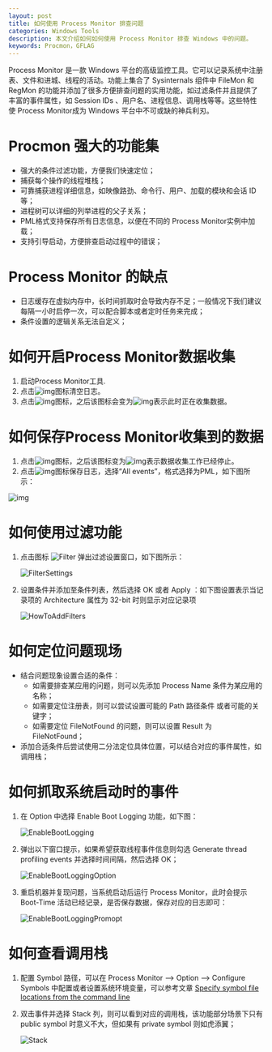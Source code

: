 ```yaml
---
layout: post
title: 如何使用 Process Monitor 排查问题
categories: Windows Tools
description: 本文介绍如何如何使用 Process Monitor 排查 Windows 中的问题。
keywords: Procmon，GFLAG
---
```


Process Monitor 是一款 Windows 平台的高级监控工具。它可以记录系统中注册表、文件和进城、线程的活动。功能上集合了 Sysinternals 组件中 FileMon 和 RegMon 的功能并添加了很多方便排查问题的实用功能，如过滤条件并且提供了丰富的事件属性，如 Session IDs 、用户名、进程信息、调用栈等等。这些特性使 Process Monitor成为 Windows 平台中不可或缺的神兵利刃。



# Procmon 强大的功能集

- 强大的条件过滤功能，方便我们快速定位；
- 捕获每个操作的线程堆栈；
- 可靠捕获进程详细信息，如映像路劲、命令行、用户、加载的模块和会话 ID等；
- 进程树可以详细的列举进程的父子关系；
- PML格式支持保存所有日志信息，以便在不同的 Process Monitor实例中加载；
- 支持引导启动，方便排查启动过程中的错误；



# Process Monitor 的缺点

- 日志缓存在虚拟内存中，长时间抓取时会导致内存不足；一般情况下我们建议每隔一小时启停一次，可以配合脚本或者定时任务来完成；
- 条件设置的逻辑关系无法自定义；



# 如何开启Process Monitor数据收集

1. 启动Process Monitor工具.
2. 点击![img](https://crushonme-1256821258.cos.ap-shanghai.myqcloud.com/clear.jpg)图标清空日志。
3. 点击![img](https://crushonme-1256821258.cos.ap-shanghai.myqcloud.com/Stop_Capture.jpg)图标，之后该图标会变为![img](https://crushonme-1256821258.cos.ap-shanghai.myqcloud.com/Start_Capture.jpg)表示此时正在收集数据。

 

# 如何保存Process Monitor收集到的数据

1. 点击![img](https://crushonme-1256821258.cos.ap-shanghai.myqcloud.com/Start_Capture.jpg)图标，之后该图标变为![img](https://crushonme-1256821258.cos.ap-shanghai.myqcloud.com/Stop_Capture.jpg)表示数据收集工作已经停止。
2. 点击![img](https://crushonme-1256821258.cos.ap-shanghai.myqcloud.com/SaveLogs.jpg)图标保存日志，选择“All events”，格式选择为PML，如下图所示：            

![img](https://crushonme-1256821258.cos.ap-shanghai.myqcloud.com/SaveToFile.jpg)



# 如何使用过滤功能

1. 点击图标 ![Filter](https://crushonme-1256821258.cos.ap-shanghai.myqcloud.com/Filter.png) 弹出过滤设置窗口，如下图所示：

   ![FilterSettings](https://crushonme-1256821258.cos.ap-shanghai.myqcloud.com/FilterSettings.png)

2. 设置条件并添加至条件列表，然后选择 OK 或者 Apply ：如下图设置表示当记录项的 Architecture 属性为 32-bit 时则显示对应记录项

   ![HowToAddFilters](https://crushonme-1256821258.cos.ap-shanghai.myqcloud.com/HowToAddFilters.png)



# 如何定位问题现场

- 结合问题现象设置合适的条件：
  - 如需要排查某应用的问题，则可以先添加 Process Name 条件为某应用的名称；
  - 如需要定位注册表，则可以尝试设置可能的 Path 路径条件 或者可能的关键字；
  - 如需要定位 FileNotFound 的问题，则可以设置 Result 为 FileNotFound；
- 添加合适条件后尝试使用二分法定位具体位置，可以结合对应的事件属性，如调用栈；



# 如何抓取系统启动时的事件

1. 在 Option 中选择 Enable Boot Logging 功能，如下图：

   ![EnableBootLogging](https://crushonme-1256821258.cos.ap-shanghai.myqcloud.com/EnableBootLogging.png)

2. 弹出以下窗口提示，如果希望获取线程事件信息则勾选 Generate thread profiling events 并选择时间间隔，然后选择 OK；

   ![EnableBootLoggingOption](https://crushonme-1256821258.cos.ap-shanghai.myqcloud.com/EnableBootLoggingOption.png)

3. 重启机器并复现问题，当系统启动后运行 Process Monitor，此时会提示 Boot-Time 活动已经记录，是否保存数据，保存对应的日志即可：

   ![EnableBootLoggingPromopt](https://crushonme-1256821258.cos.ap-shanghai.myqcloud.com/EnableBootLoggingPromopt.png)



# 如何查看调用栈

1. 配置 Symbol 路径，可以在 Process Monitor --> Option --> Configure Symbols 中配置或者设置系统环境变量，可以参考文章 [Specify symbol file locations from the command line](https://docs.microsoft.com/en-us/visualstudio/profiling/how-to-specify-symbol-file-locations-from-the-command-line?view=vs-2017)

2. 双击事件并选择 Stack 列，则可以看到对应的调用栈，该功能部分场景下只有 public symbol 时意义不大，但如果有 private symbol 则如虎添翼；

   ![Stack](https://crushonme-1256821258.cos.ap-shanghai.myqcloud.com/Stack.png)